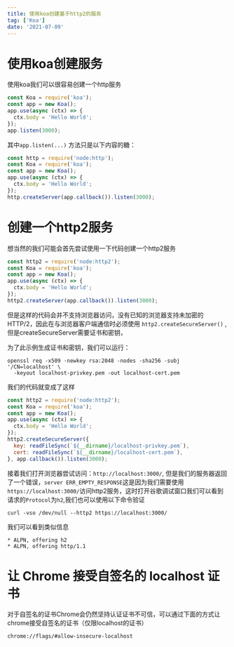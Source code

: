 ```yaml
---
title: 使用koa创建基于http2的服务
tag: ['Koa']
date: '2021-07-09'
---
```


# 使用koa创建服务

使用koa我们可以很容易创建一个http服务

```js
const Koa = require('koa');
const app = new Koa();
app.use(async (ctx) => {
  ctx.body = 'Hello World';
});
app.listen(3000);
```

其中`app.listen(...)` 方法只是以下内容的糖：

```js
const http = require('node:http');
const Koa = require('koa');
const app = new Koa();
app.use(async (ctx) => {
  ctx.body = 'Hello World';
});
http.createServer(app.callback()).listen(3000);
```

# 创建一个http2服务

想当然的我们可能会首先尝试使用一下代码创建一个http2服务

```js
const http2 = require('node:http2');
const Koa = require('koa');
const app = new Koa();
app.use(async (ctx) => {
  ctx.body = 'Hello World';
});
http2.createServer(app.callback()).listen(3000);
```

但是这样的代码会并不支持浏览器访问，没有已知的浏览器支持未加密的 HTTP/2，因此在与浏览器客户端通信时必须使用 `http2.createSecureServer()` ,但是createSecureServer需要证书和密钥，

为了此示例生成证书和密钥，我们可以运行：

```shell
openssl req -x509 -newkey rsa:2048 -nodes -sha256 -subj '/CN=localhost' \
  -keyout localhost-privkey.pem -out localhost-cert.pem
```

我们的代码就变成了这样

```js
const http2 = require('node:http2');
const Koa = require('koa');
const app = new Koa();
app.use(async (ctx) => {
  ctx.body = 'Hello World';
});
http2.createSecureServer({
  key: readFileSync(`${__dirname}/localhost-privkey.pem`),
  cert: readFileSync(`${__dirname}/localhost-cert.pem`),
}, app.callback()).listen(3000);
```

接着我们打开浏览器尝试访问：`http://localhost:3000/`, 但是我们的服务器返回了一个错误，`server ERR_EMPTY_RESPONSE`这是因为我们需要使用`https://localhost:3000/`访问http2服务，这时打开谷歌调试窗口我们可以看到请求的`Protocol`为`h2`,我们也可以使用以下命令验证

```
curl -vso /dev/null --http2 https://localhost:3000/
```

我们可以看到类似信息

```
* ALPN, offering h2
* ALPN, offering http/1.1
```

# 让 Chrome 接受自签名的 localhost 证书

对于自签名的证书Chrome会仍然坚持认证证书不可信，可以通过下面的方式让chrome接受自签名的证书（仅限localhost的证书）

```
chrome://flags/#allow-insecure-localhost
```

